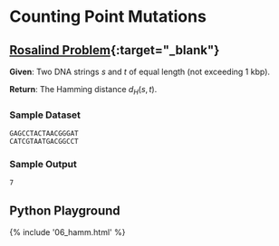 # Counting Point Mutations

## [Rosalind Problem](https://rosalind.info/problems/hamm/){:target="_blank"}

**Given**: Two DNA strings $s$ and $t$ of equal length (not exceeding 1 kbp).

**Return**: The Hamming distance $d_H(s,t)$.

### Sample Dataset

```
GAGCCTACTAACGGGAT
CATCGTAATGACGGCCT
```

### Sample Output

```
7
```

## Python Playground

{% include '06_hamm.html' %}
